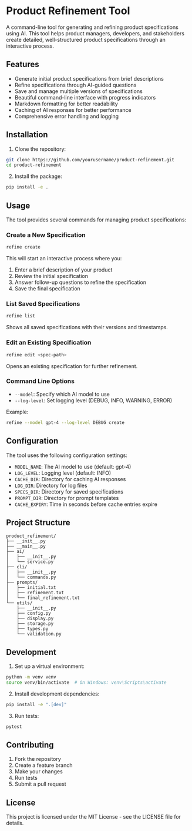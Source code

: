 # Product Refinement Tool

A command-line tool for generating and refining product specifications using AI. This tool helps product managers, developers, and stakeholders create detailed, well-structured product specifications through an interactive process.

## Features

- Generate initial product specifications from brief descriptions
- Refine specifications through AI-guided questions
- Save and manage multiple versions of specifications
- Beautiful command-line interface with progress indicators
- Markdown formatting for better readability
- Caching of AI responses for better performance
- Comprehensive error handling and logging

## Installation

1. Clone the repository:
```bash
git clone https://github.com/yourusername/product-refinement.git
cd product-refinement
```

2. Install the package:
```bash
pip install -e .
```

## Usage

The tool provides several commands for managing product specifications:

### Create a New Specification

```bash
refine create
```

This will start an interactive process where you:
1. Enter a brief description of your product
2. Review the initial specification
3. Answer follow-up questions to refine the specification
4. Save the final specification

### List Saved Specifications

```bash
refine list
```

Shows all saved specifications with their versions and timestamps.

### Edit an Existing Specification

```bash
refine edit <spec-path>
```

Opens an existing specification for further refinement.

### Command Line Options

- `--model`: Specify which AI model to use
- `--log-level`: Set logging level (DEBUG, INFO, WARNING, ERROR)

Example:
```bash
refine --model gpt-4 --log-level DEBUG create
```

## Configuration

The tool uses the following configuration settings:

- `MODEL_NAME`: The AI model to use (default: gpt-4)
- `LOG_LEVEL`: Logging level (default: INFO)
- `CACHE_DIR`: Directory for caching AI responses
- `LOG_DIR`: Directory for log files
- `SPECS_DIR`: Directory for saved specifications
- `PROMPT_DIR`: Directory for prompt templates
- `CACHE_EXPIRY`: Time in seconds before cache entries expire

## Project Structure

```
product_refinement/
├── __init__.py
├── __main__.py
├── ai/
│   ├── __init__.py
│   └── service.py
├── cli/
│   ├── __init__.py
│   └── commands.py
├── prompts/
│   ├── initial.txt
│   ├── refinement.txt
│   └── final_refinement.txt
└── utils/
    ├── __init__.py
    ├── config.py
    ├── display.py
    ├── storage.py
    ├── types.py
    └── validation.py
```

## Development

1. Set up a virtual environment:
```bash
python -m venv venv
source venv/bin/activate  # On Windows: venv\Scripts\activate
```

2. Install development dependencies:
```bash
pip install -e ".[dev]"
```

3. Run tests:
```bash
pytest
```

## Contributing

1. Fork the repository
2. Create a feature branch
3. Make your changes
4. Run tests
5. Submit a pull request

## License

This project is licensed under the MIT License - see the LICENSE file for details.
